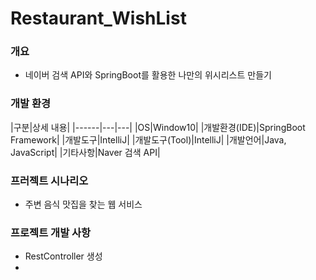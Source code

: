 # Restaurant_WishList

### 개요
- 네이버 검색 API와 SpringBoot를 활용한 나만의 위시리스트 만들기 

### 개발 환경
|구분|상세 내용|
|------|---|---|
|OS|Window10|
|개발환경(IDE)|SpringBoot Framework|
|개발도구|IntelliJ|
|개발도구(Tool)|IntelliJ|
|개발언어|Java, JavaScript|
|기타사항|Naver 검색 API|



### 프러젝트 시나리오
- 주변 음식 맛집을 찾는 웹 서비스 


### 프로젝트 개발 사항
- RestController 생성
- 
